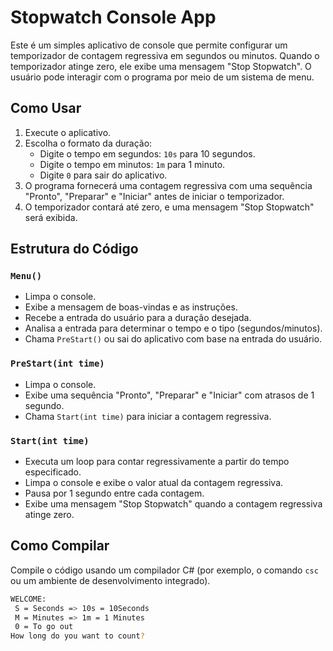 # Stopwatch Console App

Este é um simples aplicativo de console que permite configurar um temporizador de contagem regressiva em segundos ou minutos. Quando o temporizador atinge zero, ele exibe uma mensagem "Stop Stopwatch". O usuário pode interagir com o programa por meio de um sistema de menu.

## Como Usar

1. Execute o aplicativo.
2. Escolha o formato da duração:
   - Digite o tempo em segundos: `10s` para 10 segundos.
   - Digite o tempo em minutos: `1m` para 1 minuto.
   - Digite `0` para sair do aplicativo.
3. O programa fornecerá uma contagem regressiva com uma sequência "Pronto", "Preparar" e "Iniciar" antes de iniciar o temporizador.
4. O temporizador contará até zero, e uma mensagem "Stop Stopwatch" será exibida.

## Estrutura do Código

### `Menu()`

- Limpa o console.
- Exibe a mensagem de boas-vindas e as instruções.
- Recebe a entrada do usuário para a duração desejada.
- Analisa a entrada para determinar o tempo e o tipo (segundos/minutos).
- Chama `PreStart()` ou sai do aplicativo com base na entrada do usuário.

### `PreStart(int time)`

- Limpa o console.
- Exibe uma sequência "Pronto", "Preparar" e "Iniciar" com atrasos de 1 segundo.
- Chama `Start(int time)` para iniciar a contagem regressiva.

### `Start(int time)`

- Executa um loop para contar regressivamente a partir do tempo especificado.
- Limpa o console e exibe o valor atual da contagem regressiva.
- Pausa por 1 segundo entre cada contagem.
- Exibe uma mensagem "Stop Stopwatch" quando a contagem regressiva atinge zero.

## Como Compilar

Compile o código usando um compilador C# (por exemplo, o comando `csc` ou um ambiente de desenvolvimento integrado).

```bash
WELCOME:
 S = Seconds => 10s = 10Seconds
 M = Minutes => 1m = 1 Minutes
 0 = To go out
How long do you want to count?

